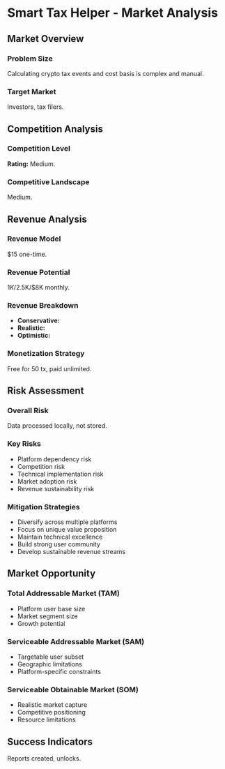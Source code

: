 # Smart Tax Helper - Market Analysis

## Market Overview

### Problem Size
Calculating crypto tax events and cost basis is complex and manual.

### Target Market
Investors, tax filers.

## Competition Analysis

### Competition Level
**Rating:** Medium.

### Competitive Landscape
Medium.

## Revenue Analysis

### Revenue Model
$15 one-time.

### Revenue Potential
$1K/$2.5K/$8K monthly.

### Revenue Breakdown
- **Conservative:** 
- **Realistic:** 
- **Optimistic:** 

### Monetization Strategy
Free for 50 tx, paid unlimited.

## Risk Assessment

### Overall Risk
Data processed locally, not stored.

### Key Risks
- Platform dependency risk
- Competition risk
- Technical implementation risk
- Market adoption risk
- Revenue sustainability risk

### Mitigation Strategies
- Diversify across multiple platforms
- Focus on unique value proposition
- Maintain technical excellence
- Build strong user community
- Develop sustainable revenue streams

## Market Opportunity

### Total Addressable Market (TAM)
- Platform user base size
- Market segment size
- Growth potential

### Serviceable Addressable Market (SAM)
- Targetable user subset
- Geographic limitations
- Platform-specific constraints

### Serviceable Obtainable Market (SOM)
- Realistic market capture
- Competitive positioning
- Resource limitations

## Success Indicators
Reports created, unlocks.
